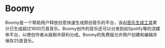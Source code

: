 # Boomy

Boomy是一个帮助用户释放创意快速生成原创音乐的平台，该<a href="https://ai-bot.cn/best-ai-music-generators/">AI音乐生成工具</a>累计已生成超过1600万首音乐。Boomy创作的音乐还可以分发到如Spotify等的流媒体平台，以使创作者从版税中获利分成。Boomy的免费版允许用户创建和编辑并保存25首音乐。